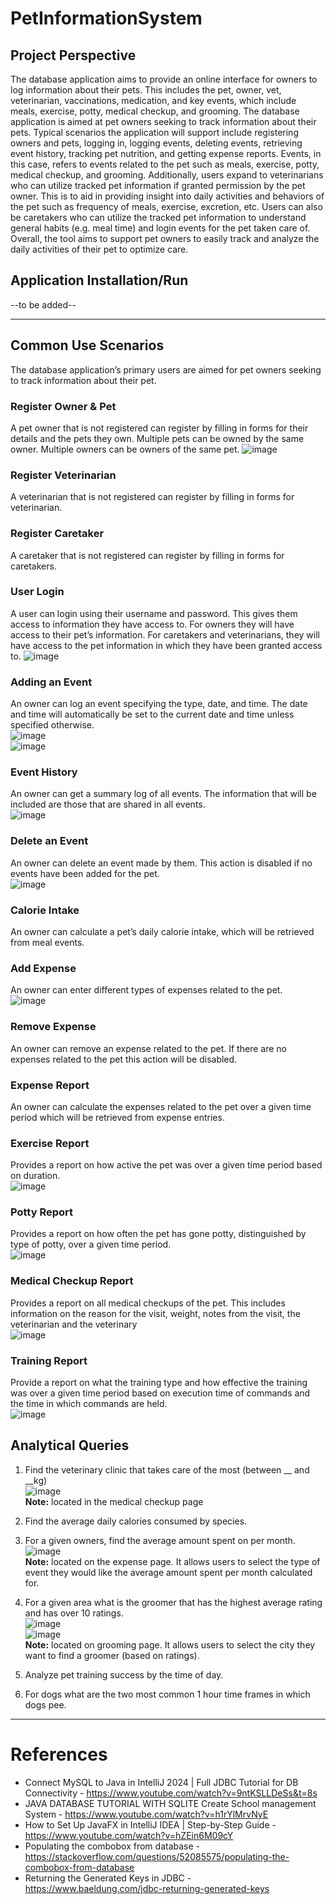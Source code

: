 # PetInformationSystem

## Project Perspective
The database application aims to provide an online interface for owners to log information about their pets. This includes the pet, owner, vet, veterinarian, vaccinations, medication, and key events, which include meals, exercise, potty, medical checkup, and grooming. The database application is aimed at pet owners seeking to track information about their pets. Typical scenarios the application will support include registering owners and pets, logging in, logging events, deleting events, retrieving event history, tracking pet nutrition, and getting expense reports. Events, in this case, refers to events related to the pet such as meals, exercise, potty, medical checkup, and grooming. 
Additionally, users expand to veterinarians who can utilize tracked pet information if granted permission by the pet owner. This is to aid in providing insight into daily activities and behaviors of the pet such as frequency of meals, exercise, excretion, etc. Users can also be caretakers who can utilize the tracked pet information to understand general habits (e.g. meal time) and login events for the pet taken care of. Overall, the tool aims to support pet owners to easily track and analyze the daily activities of their pet to optimize care.

## Application Installation/Run
--to be added--

---
## Common Use Scenarios
The database application’s primary users are aimed for pet owners seeking to track information about their pet.

### Register Owner & Pet
A pet owner that is not registered can register by filling in forms for their details and the pets they own. Multiple pets can be owned by the same owner. Multiple owners can be owners of the same pet. 
![image](https://github.com/user-attachments/assets/1a115fd4-7f1b-4321-9b67-4fbdeec50b66)

### Register Veterinarian
A veterinarian that is not registered can register by filling in forms for veterinarian. 

### Register Caretaker
A caretaker that is not registered can register by filling in forms for caretakers. 

### User Login
A user can login using their username and password. This gives them access to information they have access to. For owners they will have access to their pet’s information. For caretakers and veterinarians, they will have access to the pet information in which they have been granted access to.
![image](https://github.com/user-attachments/assets/e632eae0-ef12-4110-ab42-870222466c35)

### Adding an Event
An owner can log an event specifying the type, date, and time. The date and time will automatically be set to the current date and time unless specified otherwise.
<br />![image](https://github.com/user-attachments/assets/285dce37-9816-40b2-948d-3ca7c6451e38)
<br />![image](https://github.com/user-attachments/assets/876b4b78-5d07-4d9f-a3d6-9b925a4959b2)


### Event History
An owner can get a summary log of all events. The information that will be included are those that are shared in all events.
<br />![image](https://github.com/user-attachments/assets/a075e1b4-5c6c-4f7e-bb42-6afa2fb16042)


### Delete an Event
An owner can delete an event made by them. This action is disabled if no events have been added for the pet.
<br />![image](https://github.com/user-attachments/assets/88656a68-80e7-4415-9252-df6f15984ff1)

### Calorie Intake
An owner can calculate a pet’s daily calorie intake, which will be retrieved from meal events.

### Add Expense
An owner can enter different types of expenses related to the pet. 
<br />![image](https://github.com/user-attachments/assets/1b5c0d93-1003-425b-8926-cb195547507e)

### Remove Expense
An owner can remove an expense related to the pet. If there are no expenses related to the pet this action will be disabled.

### Expense Report
An owner can calculate the expenses related to the pet over a given time period which will be retrieved from expense entries. 

### Exercise Report 
Provides a report on how active the pet was over a given time period based on duration. 
<br />![image](https://github.com/user-attachments/assets/8582437d-ab74-49f6-b488-9a91493b6bd8)

### Potty Report
Provides a report on how often the pet has gone potty, distinguished by type of potty, over a given time period.
<br />![image](https://github.com/user-attachments/assets/9c763f3e-96a4-4d68-9693-6f2190889931)

### Medical Checkup Report
Provides a report on all medical checkups of the pet. This includes information on the reason for the visit, weight, notes from the visit, the veterinarian and the veterinary
<br />![image](https://github.com/user-attachments/assets/197dab57-beac-4640-aa8e-102876e333a5)

### Training Report
Provide a report on what the training type and how effective the training was over a given time period based on execution time of commands and the time in which commands are held.
<br />![image](https://github.com/user-attachments/assets/01f7b861-a75b-4de5-8d90-dfc1ee7f29e2)

## Analytical Queries 
1. Find the veterinary clinic that takes care of the most <species> (between __ and __kg)
   <br />![image](https://github.com/user-attachments/assets/30935456-90f3-4ff5-b283-339ff2a15035)
   <br />**Note:** located in the medical checkup page
2. Find the average daily calories consumed by species.
3. For a given owners, find the average amount spent on <eventType> per month.
   <br />![image](https://github.com/user-attachments/assets/439c0c25-c085-43e9-8853-51fa8ac97971)
   <br />**Note:** located on the expense page. It allows users to select the type of event they would like the average amount spent per month calculated for.
   
4. For a given area what is the groomer that has the highest average rating and has over 10 ratings.
   <br />![image](https://github.com/user-attachments/assets/9dfcd000-d351-46c1-8ecf-2cdf2db1176c)
   <br />![image](https://github.com/user-attachments/assets/afd33a31-e15b-4362-ad93-4a002e5b0415)
   <br />**Note:** located on grooming page. It allows users to select the city they want to find a groomer (based on ratings).
   
5. Analyze pet training success by the time of day.
6. For dogs what are the two most common 1 hour time frames in which dogs pee.

----
# References
* Connect MySQL to Java in IntelliJ 2024 | Full JDBC Tutorial for DB Connectivity - https://www.youtube.com/watch?v=9ntKSLLDeSs&t=8s 
* JAVA DATABASE TUTORIAL WITH SQLITE Create School management System - https://www.youtube.com/watch?v=h1rYlMrvNyE
* How to Set Up JavaFX in IntelliJ IDEA | Step-by-Step Guide - https://www.youtube.com/watch?v=hZEin6M09cY
* Populating the combobox from database - https://stackoverflow.com/questions/52085575/populating-the-combobox-from-database
* Returning the Generated Keys in JDBC - https://www.baeldung.com/jdbc-returning-generated-keys


